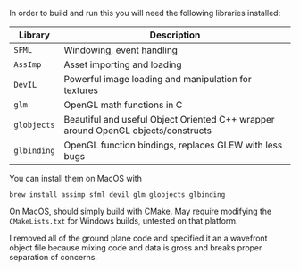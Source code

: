 In order to build and run this you will need the following libraries installed:

| Library | Description |
| ------- | ----------- |
`SFML` | Windowing, event handling
`AssImp` | Asset importing and loading
`DevIL` | Powerful image loading and manipulation for textures
`glm` | OpenGL math functions in C
`globjects` | Beautiful and useful Object Oriented C++ wrapper around OpenGL objects/constructs
`glbinding`| OpenGL function bindings, replaces GLEW with less bugs

You can install them on MacOS with
```
brew install assimp sfml devil glm globjects glbinding
```

On MacOS, should simply build with CMake. May require modifying the `CMakeLists.txt` for Windows builds, untested on that platform.

I removed all of the ground plane code and specified it an a wavefront object file because mixing code and data is gross and breaks proper separation of concerns.
